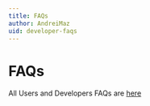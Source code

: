 ```yaml
---
title: FAQs
author: AndreiMaz
uid: developer-faqs
---
```


# FAQs

All Users and Developers FAQs are [here](xref:user-guide/installing/faq)